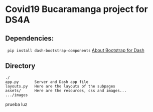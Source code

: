 # Covid19 Bucaramanga project for DS4A 

## Dependencies: 

` pip install dash-bootstrap-components`  [About Bootstrap for Dash](https://dash-bootstrap-components.opensource.faculty.ai/docs/components/alert/)


## Directory 

```
./ 
app.py       Server and Dash app file 
layouts.py   Here are the layouts of the subpages 
assets/      Here are the resources, css and images... 
.../images 
```
prueba luz
